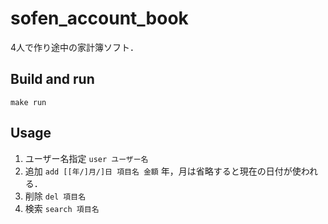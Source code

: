 # sofen_account_book
4人で作り途中の家計簿ソフト．

## Build and run
```
make run
```

## Usage
1. ユーザー名指定 `user ユーザー名`
1. 追加 `add [[年/]月/]日 項目名 金額` 年，月は省略すると現在の日付が使われる．
1. 削除 `del 項目名`
1. 検索 `search 項目名` 

